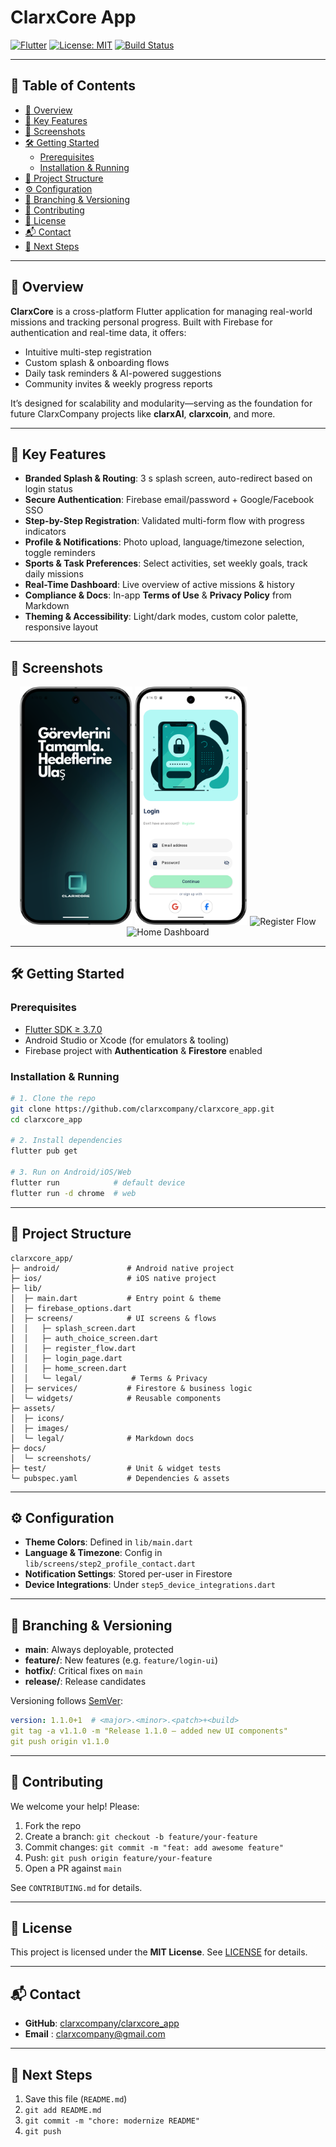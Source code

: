 # ClarxCore App

[![Flutter](https://img.shields.io/badge/Flutter-3.7.0-blue.svg)](https://flutter.dev/) [![License: MIT](https://img.shields.io/badge/License-MIT-yellow.svg)](LICENSE) [![Build Status](https://img.shields.io/github/actions/workflow/status/clarxcompany/clarxcore_app/flutter.yml?branch=main)](https://github.com/clarxcompany/clarxcore_app/actions)

---

## 📖 Table of Contents

- [🚀 Overview](#🚀-overview)  
- [🔑 Key Features](#🔑-key-features)  
- [📸 Screenshots](#📸-screenshots)  
- [🛠️ Getting Started](#🛠️-getting-started)  
  - [Prerequisites](#prerequisites)  
  - [Installation & Running](#installation--running)  
- [📂 Project Structure](#📂-project-structure)  
- [⚙️ Configuration](#⚙️-configuration)  
- [🌿 Branching & Versioning](#🌿-branching--versioning)  
- [🤝 Contributing](#🤝-contributing)  
- [📜 License](#📜-license)  
- [📬 Contact](#📬-contact)  
- [💾 Next Steps](#💾-next-steps)  

---

## 🚀 Overview

**ClarxCore** is a cross-platform Flutter application for managing real-world missions and tracking personal progress. Built with Firebase for authentication and real-time data, it offers:

- Intuitive multi-step registration  
- Custom splash & onboarding flows  
- Daily task reminders & AI-powered suggestions  
- Community invites & weekly progress reports  

It’s designed for scalability and modularity—serving as the foundation for future ClarxCompany projects like **clarxAI**, **clarxcoin**, and more.

---

## 🔑 Key Features

- **Branded Splash & Routing**: 3 s splash screen, auto-redirect based on login status  
- **Secure Authentication**: Firebase email/password + Google/Facebook SSO  
- **Step-by-Step Registration**: Validated multi-form flow with progress indicators  
- **Profile & Notifications**: Photo upload, language/timezone selection, toggle reminders  
- **Sports & Task Preferences**: Select activities, set weekly goals, track daily missions  
- **Real-Time Dashboard**: Live overview of active missions & history  
- **Compliance & Docs**: In-app **Terms of Use** & **Privacy Policy** from Markdown  
- **Theming & Accessibility**: Light/dark modes, custom color palette, responsive layout  

---

## 📸 Screenshots

<div align="center">
  <img src="docs/screenshots/splash.png"   alt="Splash Screen"  width="180" />  
  <img src="docs/screenshots/login.png"    alt="Login Page"     width="180" />  
  <img src="docs/screenshots/register.png" alt="Register Flow"  width="180" />  
  <img src="docs/screenshots/home.png"     alt="Home Dashboard" width="180" />
</div>

---

## 🛠️ Getting Started

### Prerequisites

- [Flutter SDK ≥ 3.7.0](https://flutter.dev/docs/get-started/install)  
- Android Studio or Xcode (for emulators & tooling)  
- Firebase project with **Authentication** & **Firestore** enabled  

### Installation & Running

```bash
# 1. Clone the repo
git clone https://github.com/clarxcompany/clarxcore_app.git
cd clarxcore_app

# 2. Install dependencies
flutter pub get

# 3. Run on Android/iOS/Web
flutter run            # default device
flutter run -d chrome  # web
```

---

## 📂 Project Structure

```
clarxcore_app/
├─ android/               # Android native project
├─ ios/                   # iOS native project
├─ lib/
│  ├─ main.dart           # Entry point & theme
│  ├─ firebase_options.dart
│  ├─ screens/            # UI screens & flows
│  │   ├─ splash_screen.dart
│  │   ├─ auth_choice_screen.dart
│  │   ├─ register_flow.dart
│  │   ├─ login_page.dart
│  │   ├─ home_screen.dart
│  │   └─ legal/           # Terms & Privacy
│  ├─ services/           # Firestore & business logic
│  └─ widgets/            # Reusable components
├─ assets/
│  ├─ icons/
│  ├─ images/
│  └─ legal/              # Markdown docs
├─ docs/
│  └─ screenshots/
├─ test/                  # Unit & widget tests
└─ pubspec.yaml           # Dependencies & assets
```

---

## ⚙️ Configuration

- **Theme Colors**: Defined in `lib/main.dart`  
- **Language & Timezone**: Config in `lib/screens/step2_profile_contact.dart`  
- **Notification Settings**: Stored per-user in Firestore  
- **Device Integrations**: Under `step5_device_integrations.dart`  

---

## 🌿 Branching & Versioning

- **main**: Always deployable, protected  
- **feature/**: New features (e.g. `feature/login-ui`)  
- **hotfix/**: Critical fixes on `main`  
- **release/**: Release candidates  

Versioning follows [SemVer](https://semver.org/):

```yaml
version: 1.1.0+1  # <major>.<minor>.<patch>+<build>
git tag -a v1.1.0 -m "Release 1.1.0 – added new UI components"
git push origin v1.1.0
```

---

## 🤝 Contributing

We welcome your help! Please:

1. Fork the repo  
2. Create a branch: `git checkout -b feature/your-feature`  
3. Commit changes: `git commit -m "feat: add awesome feature"`  
4. Push: `git push origin feature/your-feature`  
5. Open a PR against `main`  

See `CONTRIBUTING.md` for details.

---

## 📜 License

This project is licensed under the **MIT License**. See [LICENSE](LICENSE) for details.

---

## 📬 Contact

- **GitHub**: [clarxcompany/clarxcore_app](https://github.com/clarxcompany/clarxcore_app)  
- **Email** : clarxcompany@gmail.com  

---

## 💾 Next Steps

1. Save this file (`README.md`)  
2. `git add README.md`  
3. `git commit -m "chore: modernize README"`  
4. `git push`  
